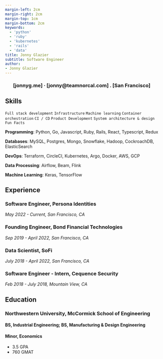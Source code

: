 ```yaml
---
margin-left: 2cm
margin-right: 2cm
margin-top: 1cm
margin-bottom: 2cm
keywords:
  - 'python'
  - 'ruby'
  - 'kubernetes'
  - 'rails'
  - 'data'
title: Jonny Glazier
subtitle: Software Engineer
author:
- Jonny Glazier
---
```



<h3 align="center">[jonnyg.me] · [jonny@teamnorcal.com] . [San Francisco]</h3>


## Skills

```Full stack development```
```Infrastructure```
```Machine learning```
```Container orchestration```
```CI / CD```
```Product Development```
```System architecture & design```
```Fun Facts```

**Programming**: Python, Go, Javascript, Ruby, Rails, React, Typescript, Redux

**Databases**: MySQL, Postgres, Mongo, Snowflake, Hadoop, CockroachDB, ElasticSearch

**DevOps**: Terraform, CircleCI, Kubernetes, Argo, Docker, AWS, GCP

**Data Processing**: Airflow, Beam, Flink

**Machine Learning**: Keras, TensorFlow

## Experience

### Software Engineer, Persona Identities
*May 2022 - Current, San Francisco, CA*

### Founding Engineer, Bond Financial Technologies
*Sep 2019 - April 2022, San Francisco, CA*

### Data Scientist, SoFi
*July 2018 - April 2022, San Francisco, CA*

### Software Engineer - Intern, Cequence Security
*Feb 2018 - July 2018, Mountain View, CA*

## Education

### Northwestern University, McCormick School of Engineering
#### BS, Industrial Engineering; BS, Manufacturing & Design Engineering
#### Minor, Economics

- 3.5 GPA
- 760 GMAT